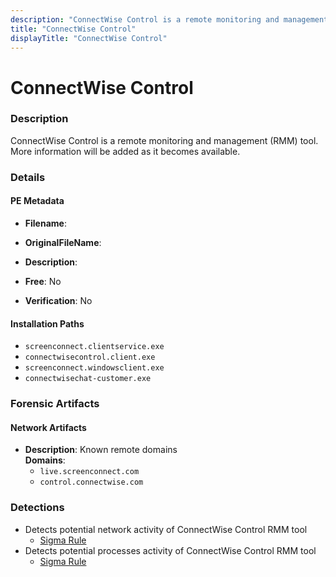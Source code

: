 ```yaml
---
description: "ConnectWise Control is a remote monitoring and management (RMM) tool. More information will be added as it becomes available."
title: "ConnectWise Control"
displayTitle: "ConnectWise Control"
---
```




# ConnectWise Control


### Description

ConnectWise Control is a remote monitoring and management (RMM) tool. More information will be added as it becomes available.




### Details


#### PE Metadata
- **Filename**: 
- **OriginalFileName**: 
- **Description**: 


- **Free**: No

- **Verification**: No




#### Installation Paths
- `screenconnect.clientservice.exe`
- `connectwisecontrol.client.exe`
- `screenconnect.windowsclient.exe`
- `connectwisechat-customer.exe`

### Forensic Artifacts




#### Network Artifacts
- **Description**: Known remote domains
<br/>**Domains**:
    - `live.screenconnect.com`
    - `control.connectwise.com`


### Detections
- Detects potential network activity of ConnectWise Control RMM tool
  - [Sigma Rule](https://github.com/magicsword-io/LOLRMM/blob/main/detections/sigma/connectwise_control_network_sigma.yml)
- Detects potential processes activity of ConnectWise Control RMM tool
  - [Sigma Rule](https://github.com/magicsword-io/LOLRMM/blob/main/detections/sigma/connectwise_control_processes_sigma.yml)



